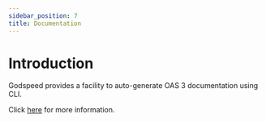 ```yaml
---
sidebar_position: 7
title: Documentation
---
```


# Introduction
Godspeed provides a facility to auto-generate OAS 3 documentation using CLI.  

Click [here](../introduction-cli.md/#gen-apidocs) for more information.
